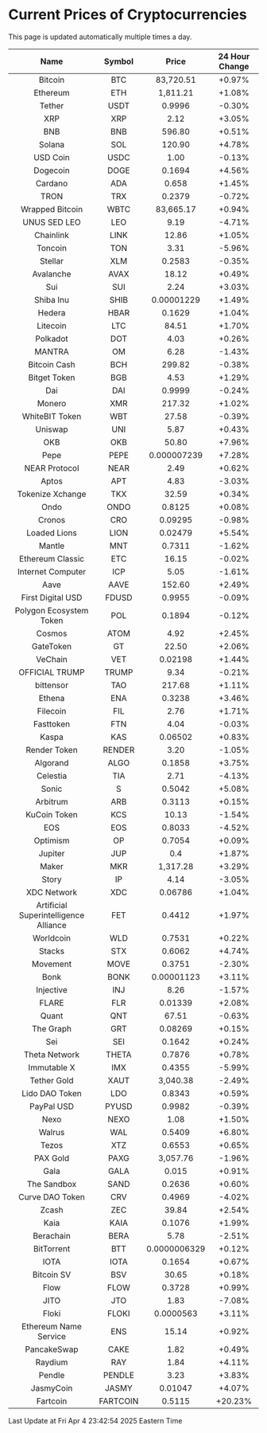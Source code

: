 # Current Prices of Cryptocurrencies
This page is updated automatically multiple times a day.

| Name | Symbol | Price | 24 Hour Change |
| :---: |:---:| :---: | :---: |
| Bitcoin | BTC | 83,720.51 | +0.97% |
| Ethereum | ETH | 1,811.21 | +1.08% |
| Tether | USDT | 0.9996 | -0.30% |
| XRP | XRP | 2.12 | +3.05% |
| BNB | BNB | 596.80 | +0.51% |
| Solana | SOL | 120.90 | +4.78% |
| USD Coin | USDC | 1.00 | -0.13% |
| Dogecoin | DOGE | 0.1694 | +4.56% |
| Cardano | ADA | 0.658 | +1.45% |
| TRON | TRX | 0.2379 | -0.72% |
| Wrapped Bitcoin | WBTC | 83,665.17 | +0.94% |
| UNUS SED LEO | LEO | 9.19 | -4.71% |
| Chainlink | LINK | 12.86 | +1.05% |
| Toncoin | TON | 3.31 | -5.96% |
| Stellar | XLM | 0.2583 | -0.35% |
| Avalanche | AVAX | 18.12 | +0.49% |
| Sui | SUI | 2.24 | +3.03% |
| Shiba Inu | SHIB | 0.00001229 | +1.49% |
| Hedera | HBAR | 0.1629 | +1.04% |
| Litecoin | LTC | 84.51 | +1.70% |
| Polkadot | DOT | 4.03 | +0.26% |
| MANTRA | OM | 6.28 | -1.43% |
| Bitcoin Cash | BCH | 299.82 | -0.38% |
| Bitget Token | BGB | 4.53 | +1.29% |
| Dai | DAI | 0.9999 | -0.24% |
| Monero | XMR | 217.32 | +1.02% |
| WhiteBIT Token | WBT | 27.58 | -0.39% |
| Uniswap | UNI | 5.87 | +0.43% |
| OKB | OKB | 50.80 | +7.96% |
| Pepe | PEPE | 0.000007239 | +7.28% |
| NEAR Protocol | NEAR | 2.49 | +0.62% |
| Aptos | APT | 4.83 | -3.03% |
| Tokenize Xchange | TKX | 32.59 | +0.34% |
| Ondo | ONDO | 0.8125 | +0.08% |
| Cronos | CRO | 0.09295 | -0.98% |
| Loaded Lions | LION | 0.02479 | +5.54% |
| Mantle | MNT | 0.7311 | -1.62% |
| Ethereum Classic | ETC | 16.15 | -0.02% |
| Internet Computer | ICP | 5.05 | -1.61% |
| Aave | AAVE | 152.60 | +2.49% |
| First Digital USD | FDUSD | 0.9955 | -0.09% |
| Polygon Ecosystem Token | POL | 0.1894 | -0.12% |
| Cosmos | ATOM | 4.92 | +2.45% |
| GateToken | GT | 22.50 | +2.06% |
| VeChain | VET | 0.02198 | +1.44% |
| OFFICIAL TRUMP | TRUMP | 9.34 | -0.21% |
| bittensor | TAO | 217.68 | +1.11% |
| Ethena | ENA | 0.3238 | +3.46% |
| Filecoin | FIL | 2.76 | +1.71% |
| Fasttoken | FTN | 4.04 | -0.03% |
| Kaspa | KAS | 0.06502 | +0.83% |
| Render Token | RENDER | 3.20 | -1.05% |
| Algorand | ALGO | 0.1858 | +3.75% |
| Celestia | TIA | 2.71 | -4.13% |
| Sonic | S | 0.5042 | +5.08% |
| Arbitrum | ARB | 0.3113 | +0.15% |
| KuCoin Token | KCS | 10.13 | -1.54% |
| EOS | EOS | 0.8033 | -4.52% |
| Optimism | OP | 0.7054 | +0.09% |
| Jupiter | JUP | 0.4 | +1.87% |
| Maker | MKR | 1,317.28 | +3.29% |
| Story | IP | 4.14 | -3.05% |
| XDC Network | XDC | 0.06786 | +1.04% |
| Artificial Superintelligence Alliance | FET | 0.4412 | +1.97% |
| Worldcoin | WLD | 0.7531 | +0.22% |
| Stacks | STX | 0.6062 | +4.74% |
| Movement | MOVE | 0.3751 | -2.30% |
| Bonk | BONK | 0.00001123 | +3.11% |
| Injective | INJ | 8.26 | -1.57% |
| FLARE | FLR | 0.01339 | +2.08% |
| Quant | QNT | 67.51 | -0.63% |
| The Graph | GRT | 0.08269 | +0.15% |
| Sei | SEI | 0.1642 | +0.24% |
| Theta Network | THETA | 0.7876 | +0.78% |
| Immutable X | IMX | 0.4355 | -5.99% |
| Tether Gold | XAUT | 3,040.38 | -2.49% |
| Lido DAO Token | LDO | 0.8343 | +0.59% |
| PayPal USD | PYUSD | 0.9982 | -0.39% |
| Nexo | NEXO | 1.08 | +1.50% |
| Walrus | WAL | 0.5409 | +6.80% |
| Tezos | XTZ | 0.6553 | +0.65% |
| PAX Gold | PAXG | 3,057.76 | -1.96% |
| Gala | GALA | 0.015 | +0.91% |
| The Sandbox | SAND | 0.2636 | +0.60% |
| Curve DAO Token | CRV | 0.4969 | -4.02% |
| Zcash | ZEC | 39.84 | +2.54% |
| Kaia | KAIA | 0.1076 | +1.99% |
| Berachain | BERA | 5.78 | -2.51% |
| BitTorrent | BTT | 0.0000006329 | +0.12% |
| IOTA | IOTA | 0.1654 | +0.67% |
| Bitcoin SV | BSV | 30.65 | +0.18% |
| Flow | FLOW | 0.3728 | +0.99% |
| JITO | JTO | 1.83 | -7.08% |
| Floki | FLOKI | 0.0000563 | +3.11% |
| Ethereum Name Service | ENS | 15.14 | +0.92% |
| PancakeSwap | CAKE | 1.82 | +0.49% |
| Raydium | RAY | 1.84 | +4.11% |
| Pendle | PENDLE | 3.23 | +3.83% |
| JasmyCoin | JASMY | 0.01047 | +4.07% |
| Fartcoin | FARTCOIN | 0.5115 | +20.23% |

Last Update at Fri Apr  4 23:42:54 2025 Eastern Time